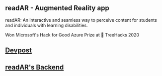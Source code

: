 ## readAR - Augmented Reality app

readAR: An interactive and seamless way to perceive content for students and individuals with learning disabilities.

Won Microsoft's Hack for Good Azure Prize at 🌲 TreeHacks 2020

## [Devpost](https://devpost.com/software/readar-twh41m)

## [readAR's Backend](https://github.com/jackyzha0/treehacks2020-backend/blob/master/README.md)

